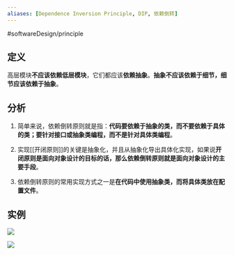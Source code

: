 ```yaml
---
aliases: [Dependence Inversion Principle, DIP, 依赖倒转]
---
```

#softwareDesign/principle

## 定义

高层模块**不应该依赖低层模块**，它们都应该**依赖抽象**。**抽象不应该依赖于细节，细节应该依赖于抽象**。

## 分析

1.  简单来说，依赖倒转原则就是指：**代码要依赖于抽象的类，而不要依赖于具体的类；要针对接口或抽象类编程，而不是针对具体类编程**。
    
2.  实现[[开闭原则]]的关键是抽象化，并且从抽象化导出具体化实现，如果说**开闭原则是面向对象设计的目标的话，那么依赖倒转原则就是面向对象设计的主要手段**。
    
3.  依赖倒转原则的常用实现方式之一是**在代码中使用抽象类，而将具体类放在配置文件**。

## 实例

![](https://spricoder.oss-cn-shanghai.aliyuncs.com/2021-Software-System-Design/img/lec01/11.png)

![](https://spricoder.oss-cn-shanghai.aliyuncs.com/2021-Software-System-Design/img/lec01/12.png)
